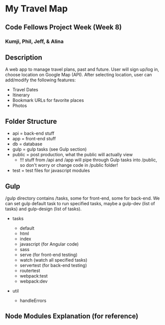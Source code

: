 # My Travel Map
## Code Fellows Project Week (Week 8)
### Kumji, Phil, Jeff, & Alina


## Description

A web app to manage travel plans, past and future. User will sign up/log in, choose location on Google Map (API). After selecting location, user can add/modify the following features:

- Travel Dates
- Itinerary
- Bookmark URLs for favorite places
- Photos

## Folder Structure

- api = back-end stuff
- app = front-end stuff
- db = database
- gulp = gulp tasks (see Gulp section)
- public = post production, what the public will actually view
  - !!! stuff from /api and /app will pipe through Gulp tasks into /public, so don't worry or change code in /public folder!
- test = test files for javascript modules


## Gulp

/gulp directory contains /tasks, some for front-end, some for back-end. We can set gulp default task to run specified tasks, maybe a gulp-dev (list of tasks) and gulp-design (list of tasks).

- tasks
  - default
  - html
  - index
  - javascript (for Angular code)
  - sass
  - serve (for front-end testing)
  - watch (watch all specified tasks)
  - servertest (for back-end testing)
  - routertest
  - webpack:test
  - webpack:dev

- util
  - handleErrors


## Node Modules Explanation (for reference)






